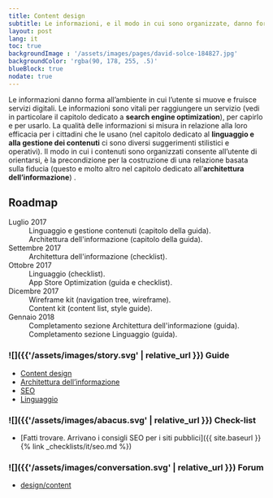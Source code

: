 ```yaml
---
title: Content design
subtitle: Le informazioni, e il modo in cui sono organizzate, danno forma ai servizi digitali e plasmano l’esperienza del cittadino
layout: post
lang: it
toc: true
backgroundImage : '/assets/images/pages/david-solce-184827.jpg'
backgroundColor: 'rgba(90, 178, 255, .5)'
blueBlock: true
nodate: true
---
```


Le informazioni danno forma all’ambiente in cui l’utente si muove e fruisce servizi digitali.  Le informazioni sono vitali per raggiungere un servizio (vedi in particolare il capitolo dedicato a **search engine optimization**), per capirlo  e per usarlo. La qualità delle informazioni si misura in relazione alla loro efficacia per i cittadini che le usano (nel capitolo dedicato al **linguaggio e alla gestione dei contenuti** ci sono diversi suggerimenti stilistici e operativi). Il modo in cui i contenuti sono organizzati consente all’utente di orientarsi, è la precondizione per la costruzione di una relazione basata sulla fiducia (questo e molto altro nel capitolo dedicato all’**architettura dell’informazione**) .

## Roadmap

<dl class="Roadmap">
<dt>Luglio 2017</dt>
<dd>Linguaggio e gestione contenuti (capitolo della guida).</dd>
<dd>Architettura dell'informazione (capitolo della guida).</dd>
<dt>Settembre 2017</dt>
<dd>Architettura dell'informazione (checklist).</dd>
<dt>Ottobre 2017</dt>
<dd>Linguaggio (checklist).</dd>
<dd>App Store Optimization (guida e checklist).</dd>
<dt>Dicembre 2017</dt>
<dd>Wireframe kit (navigation tree, wireframe).</dd>
<dd>Content kit (content list, style guide).</dd>
<dt>Gennaio 2018</dt>
<dd>Completamento sezione Architettura dell'informazione (guida).</dd>
<dd>Completamento sezione Linguaggio (guida).</dd>
</dl>

### ![]({{'/assets/images/story.svg' | relative_url }}) Guide

- [Content design](https://design-italia.readthedocs.io/it/stable/doc/content-design.html)
- [Architettura dell’informazione](https://design-italia.readthedocs.io/it/stable/doc/content-design/architettura-dell-informazione.html)
- [SEO](https://design-italia.readthedocs.io/it/stable/doc/content-design/seo.html)
- [Linguaggio](https://design-italia.readthedocs.io/it/stable/doc/content-design/linguaggio.html)

### ![]({{'/assets/images/abacus.svg' | relative_url }}) Check-list

- [Fatti trovare. Arrivano i consigli SEO per i siti pubblici]({{ site.baseurl }}{% link _checklists/it/seo.md %})

### ![]({{'/assets/images/conversation.svg' | relative_url }}) Forum

- [design/content](https://forum.italia.it/c/design/content)
